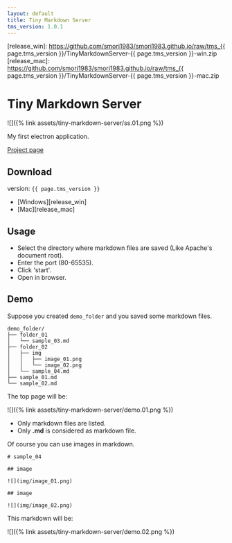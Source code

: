 ```yaml
---
layout: default
title: Tiny Markdown Server
tms_version: 1.0.1
---
```

[github]: https://github.com/smori1983/tiny-markdown-server
[release_win]: https://github.com/smori1983/smori1983.github.io/raw/tms_{{ page.tms_version }}/TinyMarkdownServer-{{ page.tms_version }}-win.zip
[release_mac]: https://github.com/smori1983/smori1983.github.io/raw/tms_{{ page.tms_version }}/TinyMarkdownServer-{{ page.tms_version }}-mac.zip



# Tiny Markdown Server

![]({% link assets/tiny-markdown-server/ss.01.png %})

My first electron application.

[Project page][github]


## Download

version: `{{ page.tms_version }}`

- [Windows][release_win]
- [Mac][release_mac]


## Usage

- Select the directory where markdown files are saved (Like Apache's document root).
- Enter the port (80-65535).
- Click 'start'.
- Open in browser.


## Demo

Suppose you created `demo_folder` and you saved some markdown files.

```
demo_folder/
├── folder_01
│   └── sample_03.md
├── folder_02
│   ├── img
│   │   ├── image_01.png
│   │   └── image_02.png
│   └── sample_04.md
├── sample_01.md
└── sample_02.md
```

The top page will be:

![]({% link assets/tiny-markdown-server/demo.01.png %})

- Only markdown files are listed.
- Only **.md** is considered as markdown file.

Of course you can use images in markdown.

```
# sample_04

## image

![](img/image_01.png)

## image

![](img/image_02.png)
```

This markdown will be:

![]({% link assets/tiny-markdown-server/demo.02.png %})
